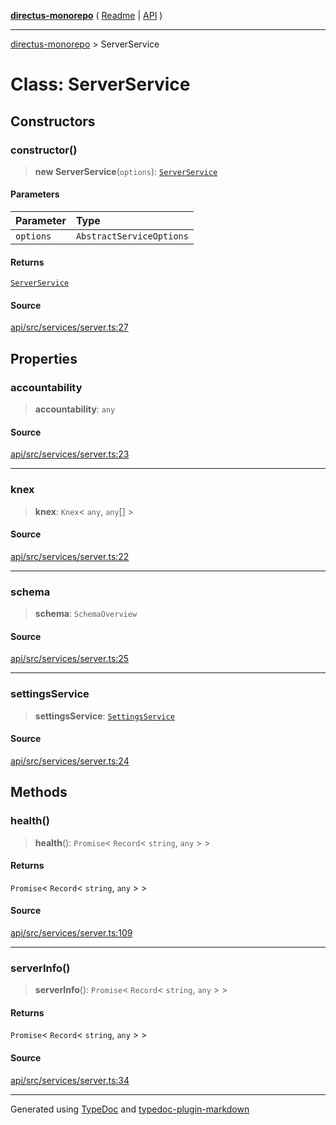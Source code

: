 [**directus-monorepo**](../README.md) ( [Readme](../README.md) \| [API](../API.md) )

---

[directus-monorepo](../API.md) > ServerService

# Class: ServerService

## Constructors

### constructor()

> **new ServerService**(`options`): [`ServerService`](class.ServerService.md)

#### Parameters

| Parameter | Type                     |
| :-------- | :----------------------- |
| `options` | `AbstractServiceOptions` |

#### Returns

[`ServerService`](class.ServerService.md)

#### Source

[api/src/services/server.ts:27](https://github.com/directus/directus/blob/3a4abb10c/api/src/services/server.ts#L27)

## Properties

### accountability

> **accountability**: `any`

#### Source

[api/src/services/server.ts:23](https://github.com/directus/directus/blob/3a4abb10c/api/src/services/server.ts#L23)

---

### knex

> **knex**: `Knex`\< `any`, `any`[] \>

#### Source

[api/src/services/server.ts:22](https://github.com/directus/directus/blob/3a4abb10c/api/src/services/server.ts#L22)

---

### schema

> **schema**: `SchemaOverview`

#### Source

[api/src/services/server.ts:25](https://github.com/directus/directus/blob/3a4abb10c/api/src/services/server.ts#L25)

---

### settingsService

> **settingsService**: [`SettingsService`](class.SettingsService.md)

#### Source

[api/src/services/server.ts:24](https://github.com/directus/directus/blob/3a4abb10c/api/src/services/server.ts#L24)

## Methods

### health()

> **health**(): `Promise`\< `Record`\< `string`, `any` \> \>

#### Returns

`Promise`\< `Record`\< `string`, `any` \> \>

#### Source

[api/src/services/server.ts:109](https://github.com/directus/directus/blob/3a4abb10c/api/src/services/server.ts#L109)

---

### serverInfo()

> **serverInfo**(): `Promise`\< `Record`\< `string`, `any` \> \>

#### Returns

`Promise`\< `Record`\< `string`, `any` \> \>

#### Source

[api/src/services/server.ts:34](https://github.com/directus/directus/blob/3a4abb10c/api/src/services/server.ts#L34)

---

Generated using [TypeDoc](https://typedoc.org/) and
[typedoc-plugin-markdown](https://www.npmjs.com/package/typedoc-plugin-markdown)
